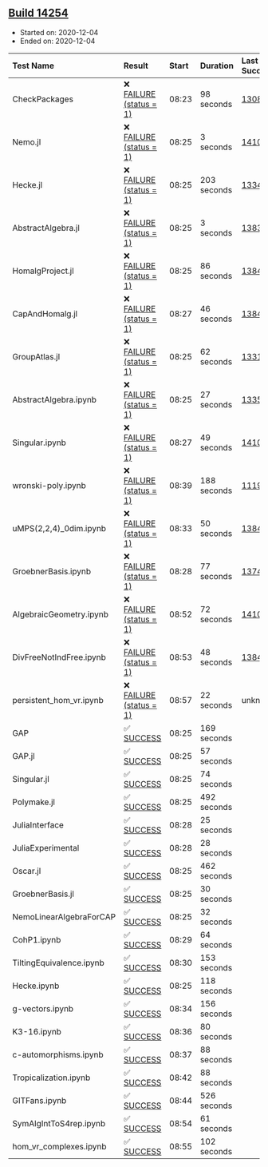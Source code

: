 ## [Build 14254](https://oscarci.mathematik.uni-kl.de/job/oscar/14254/)

* Started on: 2020-12-04
* Ended on: 2020-12-04

| Test Name    | Result | Start | Duration | Last Success | First Failure |
|:-------------|:-------|:------|:---------|:-------------|:--------------|
| CheckPackages | ❌ [FAILURE (status = 1)](https://oscarci.mathematik.uni-kl.de/job/oscar/14254/artifact/logs/build-14254/CheckPackages.log) | 08:23 | 98 seconds | [13085](https://oscarci.mathematik.uni-kl.de/job/oscar/13085/) | [13086](https://oscarci.mathematik.uni-kl.de/job/oscar/13086/) |
| Nemo.jl | ❌ [FAILURE (status = 1)](https://oscarci.mathematik.uni-kl.de/job/oscar/14254/artifact/logs/build-14254/Nemo.jl.log) | 08:25 | 3 seconds | [14101](https://oscarci.mathematik.uni-kl.de/job/oscar/14101/) | [14102](https://oscarci.mathematik.uni-kl.de/job/oscar/14102/) |
| Hecke.jl | ❌ [FAILURE (status = 1)](https://oscarci.mathematik.uni-kl.de/job/oscar/14254/artifact/logs/build-14254/Hecke.jl.log) | 08:25 | 203 seconds | [13341](https://oscarci.mathematik.uni-kl.de/job/oscar/13341/) | [13342](https://oscarci.mathematik.uni-kl.de/job/oscar/13342/) |
| AbstractAlgebra.jl | ❌ [FAILURE (status = 1)](https://oscarci.mathematik.uni-kl.de/job/oscar/14254/artifact/logs/build-14254/AbstractAlgebra.jl.log) | 08:25 | 3 seconds | [13837](https://oscarci.mathematik.uni-kl.de/job/oscar/13837/) | [13838](https://oscarci.mathematik.uni-kl.de/job/oscar/13838/) |
| HomalgProject.jl | ❌ [FAILURE (status = 1)](https://oscarci.mathematik.uni-kl.de/job/oscar/14254/artifact/logs/build-14254/HomalgProject.jl.log) | 08:25 | 86 seconds | [13845](https://oscarci.mathematik.uni-kl.de/job/oscar/13845/) | [13846](https://oscarci.mathematik.uni-kl.de/job/oscar/13846/) |
| CapAndHomalg.jl | ❌ [FAILURE (status = 1)](https://oscarci.mathematik.uni-kl.de/job/oscar/14254/artifact/logs/build-14254/CapAndHomalg.jl.log) | 08:27 | 46 seconds | [13845](https://oscarci.mathematik.uni-kl.de/job/oscar/13845/) | [13846](https://oscarci.mathematik.uni-kl.de/job/oscar/13846/) |
| GroupAtlas.jl | ❌ [FAILURE (status = 1)](https://oscarci.mathematik.uni-kl.de/job/oscar/14254/artifact/logs/build-14254/GroupAtlas.jl.log) | 08:25 | 62 seconds | [13311](https://oscarci.mathematik.uni-kl.de/job/oscar/13311/) | [13312](https://oscarci.mathematik.uni-kl.de/job/oscar/13312/) |
| AbstractAlgebra.ipynb | ❌ [FAILURE (status = 1)](https://oscarci.mathematik.uni-kl.de/job/oscar/14254/artifact/logs/build-14254/AbstractAlgebra.ipynb.log) | 08:25 | 27 seconds | [13355](https://oscarci.mathematik.uni-kl.de/job/oscar/13355/) | [13356](https://oscarci.mathematik.uni-kl.de/job/oscar/13356/) |
| Singular.ipynb | ❌ [FAILURE (status = 1)](https://oscarci.mathematik.uni-kl.de/job/oscar/14254/artifact/logs/build-14254/Singular.ipynb.log) | 08:27 | 49 seconds | [14101](https://oscarci.mathematik.uni-kl.de/job/oscar/14101/) | [14102](https://oscarci.mathematik.uni-kl.de/job/oscar/14102/) |
| wronski-poly.ipynb | ❌ [FAILURE (status = 1)](https://oscarci.mathematik.uni-kl.de/job/oscar/14254/artifact/logs/build-14254/wronski-poly.ipynb.log) | 08:39 | 188 seconds | [11192](https://oscarci.mathematik.uni-kl.de/job/oscar/11192/) | [11193](https://oscarci.mathematik.uni-kl.de/job/oscar/11193/) |
| uMPS(2,2,4)_0dim.ipynb | ❌ [FAILURE (status = 1)](https://oscarci.mathematik.uni-kl.de/job/oscar/14254/artifact/logs/build-14254/uMPS-2-2-4-_0dim.ipynb.log) | 08:33 | 50 seconds | [13841](https://oscarci.mathematik.uni-kl.de/job/oscar/13841/) | [13842](https://oscarci.mathematik.uni-kl.de/job/oscar/13842/) |
| GroebnerBasis.ipynb | ❌ [FAILURE (status = 1)](https://oscarci.mathematik.uni-kl.de/job/oscar/14254/artifact/logs/build-14254/GroebnerBasis.ipynb.log) | 08:28 | 77 seconds | [13748](https://oscarci.mathematik.uni-kl.de/job/oscar/13748/) | [13749](https://oscarci.mathematik.uni-kl.de/job/oscar/13749/) |
| AlgebraicGeometry.ipynb | ❌ [FAILURE (status = 1)](https://oscarci.mathematik.uni-kl.de/job/oscar/14254/artifact/logs/build-14254/AlgebraicGeometry.ipynb.log) | 08:52 | 72 seconds | [14101](https://oscarci.mathematik.uni-kl.de/job/oscar/14101/) | [14102](https://oscarci.mathematik.uni-kl.de/job/oscar/14102/) |
| DivFreeNotIndFree.ipynb | ❌ [FAILURE (status = 1)](https://oscarci.mathematik.uni-kl.de/job/oscar/14254/artifact/logs/build-14254/DivFreeNotIndFree.ipynb.log) | 08:53 | 48 seconds | [13845](https://oscarci.mathematik.uni-kl.de/job/oscar/13845/) | [13846](https://oscarci.mathematik.uni-kl.de/job/oscar/13846/) |
| persistent_hom_vr.ipynb | ❌ [FAILURE (status = 1)](https://oscarci.mathematik.uni-kl.de/job/oscar/14254/artifact/logs/build-14254/persistent_hom_vr.ipynb.log) | 08:57 | 22 seconds | unknown | unknown |
| GAP | ✅ [SUCCESS](https://oscarci.mathematik.uni-kl.de/job/oscar/14254/artifact/logs/build-14254/GAP.log) | 08:25 | 169 seconds |  |  |
| GAP.jl | ✅ [SUCCESS](https://oscarci.mathematik.uni-kl.de/job/oscar/14254/artifact/logs/build-14254/GAP.jl.log) | 08:25 | 57 seconds |  |  |
| Singular.jl | ✅ [SUCCESS](https://oscarci.mathematik.uni-kl.de/job/oscar/14254/artifact/logs/build-14254/Singular.jl.log) | 08:25 | 74 seconds |  |  |
| Polymake.jl | ✅ [SUCCESS](https://oscarci.mathematik.uni-kl.de/job/oscar/14254/artifact/logs/build-14254/Polymake.jl.log) | 08:25 | 492 seconds |  |  |
| JuliaInterface | ✅ [SUCCESS](https://oscarci.mathematik.uni-kl.de/job/oscar/14254/artifact/logs/build-14254/JuliaInterface.log) | 08:28 | 25 seconds |  |  |
| JuliaExperimental | ✅ [SUCCESS](https://oscarci.mathematik.uni-kl.de/job/oscar/14254/artifact/logs/build-14254/JuliaExperimental.log) | 08:28 | 28 seconds |  |  |
| Oscar.jl | ✅ [SUCCESS](https://oscarci.mathematik.uni-kl.de/job/oscar/14254/artifact/logs/build-14254/Oscar.jl.log) | 08:25 | 462 seconds |  |  |
| GroebnerBasis.jl | ✅ [SUCCESS](https://oscarci.mathematik.uni-kl.de/job/oscar/14254/artifact/logs/build-14254/GroebnerBasis.jl.log) | 08:25 | 30 seconds |  |  |
| NemoLinearAlgebraForCAP | ✅ [SUCCESS](https://oscarci.mathematik.uni-kl.de/job/oscar/14254/artifact/logs/build-14254/NemoLinearAlgebraForCAP.log) | 08:25 | 32 seconds |  |  |
| CohP1.ipynb | ✅ [SUCCESS](https://oscarci.mathematik.uni-kl.de/job/oscar/14254/artifact/logs/build-14254/CohP1.ipynb.log) | 08:29 | 64 seconds |  |  |
| TiltingEquivalence.ipynb | ✅ [SUCCESS](https://oscarci.mathematik.uni-kl.de/job/oscar/14254/artifact/logs/build-14254/TiltingEquivalence.ipynb.log) | 08:30 | 153 seconds |  |  |
| Hecke.ipynb | ✅ [SUCCESS](https://oscarci.mathematik.uni-kl.de/job/oscar/14254/artifact/logs/build-14254/Hecke.ipynb.log) | 08:25 | 118 seconds |  |  |
| g-vectors.ipynb | ✅ [SUCCESS](https://oscarci.mathematik.uni-kl.de/job/oscar/14254/artifact/logs/build-14254/g-vectors.ipynb.log) | 08:34 | 156 seconds |  |  |
| K3-16.ipynb | ✅ [SUCCESS](https://oscarci.mathematik.uni-kl.de/job/oscar/14254/artifact/logs/build-14254/K3-16.ipynb.log) | 08:36 | 80 seconds |  |  |
| c-automorphisms.ipynb | ✅ [SUCCESS](https://oscarci.mathematik.uni-kl.de/job/oscar/14254/artifact/logs/build-14254/c-automorphisms.ipynb.log) | 08:37 | 88 seconds |  |  |
| Tropicalization.ipynb | ✅ [SUCCESS](https://oscarci.mathematik.uni-kl.de/job/oscar/14254/artifact/logs/build-14254/Tropicalization.ipynb.log) | 08:42 | 88 seconds |  |  |
| GITFans.ipynb | ✅ [SUCCESS](https://oscarci.mathematik.uni-kl.de/job/oscar/14254/artifact/logs/build-14254/GITFans.ipynb.log) | 08:44 | 526 seconds |  |  |
| SymAlgIntToS4rep.ipynb | ✅ [SUCCESS](https://oscarci.mathematik.uni-kl.de/job/oscar/14254/artifact/logs/build-14254/SymAlgIntToS4rep.ipynb.log) | 08:54 | 61 seconds |  |  |
| hom_vr_complexes.ipynb | ✅ [SUCCESS](https://oscarci.mathematik.uni-kl.de/job/oscar/14254/artifact/logs/build-14254/hom_vr_complexes.ipynb.log) | 08:55 | 102 seconds |  |  |
